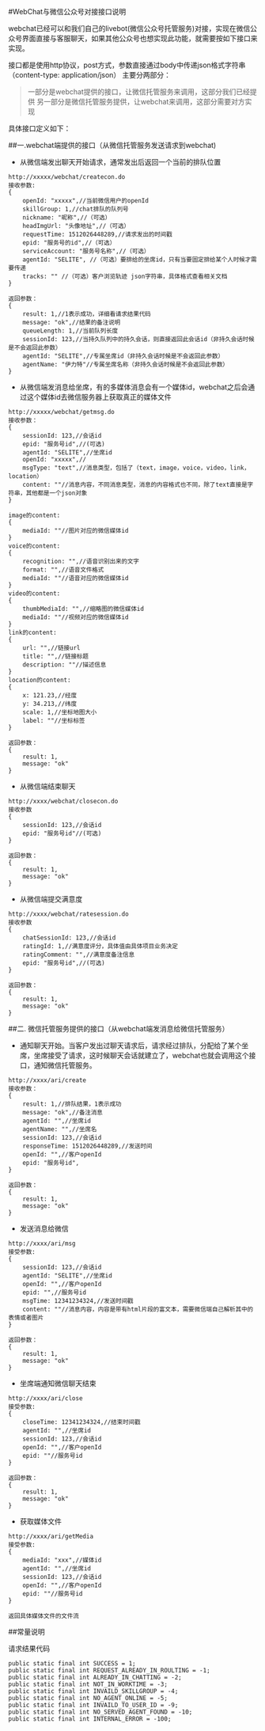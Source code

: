 #WebChat与微信公众号对接接口说明

webchat已经可以和我们自己的livebot(微信公众号托管服务)对接，实现在微信公众号界面直接与客服聊天，如果其他公众号也想实现此功能，就需要按如下接口来实现。

接口都是使用http协议，post方式，参数直接通过body中传递json格式字符串（content-type: application/json）
主要分两部分：
> 一部分是webchat提供的接口，让微信托管服务来调用，这部分我们已经提供
> 另一部分是微信托管服务提供，让webchat来调用，这部分需要对方实现

具体接口定义如下：

##一.webchat端提供的接口（从微信托管服务发送请求到webchat)

- 从微信端发出聊天开始请求，通常发出后返回一个当前的排队位置

```
http://xxxxx/webchat/createcon.do
接收参数:
{
	openId: "xxxxx",//当前微信用户的openId
	skillGroup: 1,//chat排队的队列号
	nickname: "昵称",//（可选）
	headImgUrl: "头像地址",//（可选）
	requestTime: 1512026448289,//请求发出的时间戳
	epid: "服务号的id",//（可选）
	serviceAccount: "服务号名称",//（可选）
	agentId: "SELITE", //（可选）要排给的坐席id，只有当要固定排给某个人时候才需要传递
	tracks: "" //（可选）客户浏览轨迹 json字符串，具体格式查看相关文档
}

返回参数：
{
	result: 1,//1表示成功，详细看请求结果代码
	message: "ok",//结果的备注说明
	queueLength: 1,//当前队列长度
	sessionId: 123,//当持久队列中的持久会话，则直接返回此会话id（非持久会话时候是不会返回此参数）
	agentId: "SELITE",//专属坐席id（非持久会话时候是不会返回此参数）
	agentName: "伊力特"//专属坐席名称（非持久会话时候是不会返回此参数）
}

```

- 从微信端发消息给坐席，有的多媒体消息会有一个媒体id，webchat之后会通过这个媒体id去微信服务器上获取真正的媒体文件

```
http://xxxxx/webchat/getmsg.do
接收参数：
{
	sessionId: 123,//会话id
	epid: "服务号id",//(可选)
	agentId: "SELITE",//坐席id
	openId: "xxxxx",//
	msgType: "text",//消息类型，包括了（text，image，voice，video，link，location）
	content: ""//消息内容，不同消息类型，消息的内容格式也不同，除了text直接是字符串，其他都是一个json对象
}

image的content:
{
	mediaId: ""//图片对应的微信媒体id
}
voice的content:
{
	recognition: "",//语音识别出来的文字
	format: "",//语音文件格式
	mediaId: ""//语音对应的微信媒体id
}
video的content:
{
	thumbMediaId: "",//缩略图的微信媒体id
	mediaId: ""//视频对应的微信媒体id
}
link的content:
{
	url: "",//链接url
	title: "",//链接标题
	description: ""//描述信息
}
location的content:
{
	x: 121.23,//经度
	y: 34.213,//纬度
	scale: 1,//坐标地图大小
	label: ""//坐标标签
}

返回参数：
{
	result: 1,
	message: "ok"
}

```

- 从微信端结束聊天

```
http://xxxx/webchat/closecon.do
接收参数
{
	sessionId: 123,//会话id
	epid: "服务号id"//(可选)
}

返回参数：
{
	result: 1,
	message: "ok"
}

```

- 从微信端提交满意度

```
http://xxxx/webchat/ratesession.do
接收参数
{
	chatSessionId: 123,//会话id
	ratingId: 1,//满意度评分，具体值由具体项目业务决定
	ratingComment: "",//满意度备注信息
	epid: "服务号id",//(可选)
}

返回参数：
{
	result: 1,
	message: "ok"
}

```

##二. 微信托管服务提供的接口（从webchat端发消息给微信托管服务）

- 通知聊天开始。当客户发出过聊天请求后，请求经过排队，分配给了某个坐席，坐席接受了请求，这时候聊天会话就建立了，webchat也就会调用这个接口，通知微信托管服务。

```
http://xxxx/ari/create
接收参数：
{
	result: 1,//排队结果，1表示成功
	message: "ok",//备注消息
	agentId: "",//坐席id
	agentName: "",//坐席名
	sessionId: 123,//会话id
	responseTime: 1512026448289,//发送时间
	openId: "",//客户openId
	epid: "服务号id",
}

返回参数：
{
	result: 1,
	message: "ok"
}
```

- 发送消息给微信

```
http://xxxx/ari/msg
接受参数:
{
	sessionId: 123,//会话id
	agentId: "SELITE",//坐席id
	openId: "",//客户openId
	epid: "",//服务号id
	msgTime: 12341234324,//发送时间戳
	content: ""//消息内容，内容是带有html片段的富文本，需要微信端自己解析其中的表情或者图片
}

返回参数：
{
	result: 1,
	message: "ok"
}
```

- 坐席端通知微信聊天结束

```
http://xxxx/ari/close
接受参数:
{
	closeTime: 12341234324,//结束时间戳
	agentId: "",//坐席id
	sessionId: 123,//会话id
	openId: "",//客户openId
	epid: ""//服务号id
}

返回参数：
{
	result: 1,
	message: "ok"
}
```

- 获取媒体文件

```
http://xxxx/ari/getMedia
接受参数:
{
	mediaId: "xxx",//媒体id
	agentId: "",//坐席id
	sessionId: 123,//会话id
	openId: "",//客户openId
	epid: ""//服务号id
}

返回具体媒体文件的文件流
```

##常量说明

请求结果代码
```
public static final int SUCCESS = 1;
public static final int REQUEST_ALREADY_IN_ROULTING = -1;
public static final int ALREADY_IN_CHATTING = -2;
public static final int NOT_IN_WORKTIME = -3;
public static final int INVAILD_SKILLGROUP = -4;
public static final int NO_AGENT_ONLINE = -5;
public static final int INVAILD_TO_USER_ID = -9;
public static final int NO_SERVED_AGENT_FOUND = -10;
public static final int INTERNAL_ERROR = -100;
```